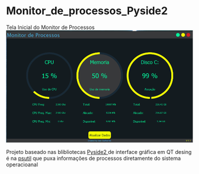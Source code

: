 # Monitor_de_processos_Pyside2

Tela Inicial do Monitor de  Processos
![MonitorCPU](https://github.com/Kaioguilherme1/Monitor_de_processos_Pyside2/blob/main/ScreanShot/Monitor.PNG)

Projeto baseado nas blibliotecas <a href="https://pypi.org/project/PySide2/" target="blank"> Pyside2 </a> de interface gráfica em QT desing é na [psutil](https://pypi.org/project/psutil/) que puxa informações de processos diretamente do sistema operacioanal
